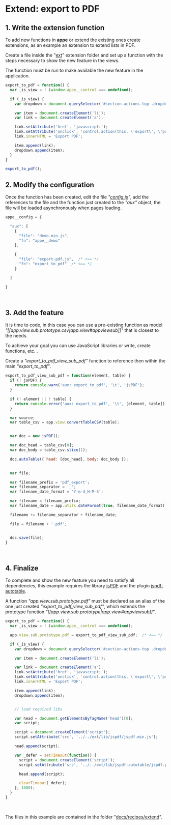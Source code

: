

# Extend: export to PDF


## 1. Write the extension function

To add new functions in **appe** or extend the existing ones create extensions, as an example an extension to extend lists in PDF.

Create a file inside the "[ext](https://github.com/loltgt/appe/blob/master/ext)" extension folder and set up a function with the steps necessary to show the new feature in the views.

The function must be run to make available the new feature in the application.

```js
export_to_pdf = function() {
  var _is_view = ! (window.appe__control === undefined);

  if (_is_view) {
    var dropdown = document.querySelector('#section-actions-top .dropdown-menu');

    var item = document.createElement('li');
    var link = document.createElement('a');

    link.setAttribute('href', 'javascript:');
    link.setAttribute('onclick', 'control.action(this, \'export\', \'pdf\'); return false;');
    link.innerHTML = 'Export PDF';

    item.append(link);
    dropdown.append(item);
  }
}

export_to_pdf();
```


## 2. Modify the configuration

Once the function has been created, edit the file _"[config.js](https://github.com/loltgt/appe/blob/master/app/config.js)"_, add the references to the file and the function just created to the _"aux"_ object, the file will be loaded asynchronously when pages loading.

```js
appe__config = {

  "aux": [
    {
      "file": "demo.min.js",
      "fn": "appe__demo"
    },

    {
      "file": "export-pdf.js",  /* <== */
      "fn": "export_to_pdf"  /* <== */
    }

  ]

}

```

 

## 3. Add the feature

It is time to code, in this case you can use a pre-existing function as model _"[[app.view.sub.prototype.csv|app.view#appviewsub]]"_ that is closest to the needs.

To achieve your goal you can use JavaScript libraries or write, create functions, etc. .

Create a _"export_to_pdf_view_sub_pdf"_ function to reference then within the main _"export_to_pdf"_.

```js
export_to_pdf_view_sub_pdf = function(element, table) {
  if (! jsPDF) {
    return console.warn('aux: export_to_pdf', '\t', 'jsPDF');
  }

  if (! element || ! table) {
    return console.error('aux: export_to_pdf', '\t', [element, table]);
  }

  var source;
  var table_csv = app.view.convertTableCSV(table);


  var doc = new jsPDF();

  var doc_head = table_csv[0];
  var doc_body = table_csv.slice(1);

  doc.autoTable({ head: [doc_head], body: doc_body });
  

  var file;

  var filename_prefix = 'pdf_export';
  var filename_separator = '_';
  var filename_date_format = 'Y-m-d_H-M-S';

  var filename = filename_prefix;
  var filename_date = app.utils.dateFormat(true, filename_date_format);

  filename += filename_separator + filename_date;

  file = filename + '.pdf';


  doc.save(file);
}
```
 

## 4. Finalize

To complete and show the new feature you need to satisfy all dependencies, this example requires the library [jsPDF](https://github.com/MrRio/jsPDF) and the plugin [jspdf-autotable](https://github.com/simonbengtsson/jsPDF-AutoTable).

A function _"app.view.sub.prototype.pdf"_ must be declared as an alias of the one just created _"export_to_pdf_view_sub_pdf"_, which extends the prototype function _"[[app.view.sub.prototype|app.view#appviewsub]]"_.

```js
export_to_pdf = function() {
  var _is_view = ! (window.appe__control === undefined);

  app.view.sub.prototype.pdf = export_to_pdf_view_sub_pdf;  /* <== */  // alias

  if (_is_view) {
    var dropdown = document.querySelector('#section-actions-top .dropdown-menu');

    var item = document.createElement('li');

    var link = document.createElement('a');
    link.setAttribute('href', 'javascript:');
    link.setAttribute('onclick', 'control.action(this, \'export\', \'pdf\'); return false;');
    link.innerHTML = 'Export PDF';

    item.append(link);
    dropdown.append(item);


    // load required libs

    var head = document.getElementsByTagName('head')[0];
    var script;

    script = document.createElement('script');
    script.setAttribute('src', '../../ext/lib/jspdf/jspdf.min.js');

    head.append(script);

    var _defer = setTimeout(function() {
      script = document.createElement('script');
      script.setAttribute('src', '../../ext/lib/jspdf-autotable/jspdf.plugin.autotable.min.js');

      head.append(script);

      clearTimeout(_defer);
    }, 1000);
  }
}
```

 
 

The files in this example are contained in the folder "[docs/recipes/extend](https://github.com/loltgt/appe/blob/master/docs/recipes/extend)".

